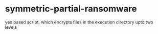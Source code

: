 # symmetric-partial-ransomware
yes based script, which encrypts files in the execution directory upto two levels
